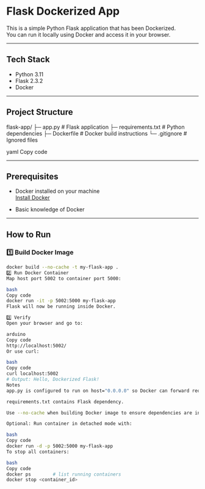 # Flask Dockerized App

This is a simple Python Flask application that has been Dockerized.  
You can run it locally using Docker and access it in your browser.

---

## **Tech Stack**

- Python 3.11
- Flask 2.3.2
- Docker

---

## **Project Structure**

flask-app/
├─ app.py # Flask application
├─ requirements.txt # Python dependencies
├─ Dockerfile # Docker build instructions
└─ .gitignore # Ignored files

yaml
Copy code

---

## **Prerequisites**

- Docker installed on your machine  
  [Install Docker](https://docs.docker.com/get-docker/)

- Basic knowledge of Docker

---

## **How to Run**

### 1️⃣ Build Docker Image

```bash
docker build --no-cache -t my-flask-app .
2️⃣ Run Docker Container
Map host port 5002 to container port 5000:

bash
Copy code
docker run -it -p 5002:5000 my-flask-app
Flask will now be running inside Docker.

3️⃣ Verify
Open your browser and go to:

arduino
Copy code
http://localhost:5002/
Or use curl:

bash
Copy code
curl localhost:5002
# Output: Hello, Dockerized Flask!
Notes
app.py is configured to run on host="0.0.0.0" so Docker can forward requests from your machine.

requirements.txt contains Flask dependency.

Use --no-cache when building Docker image to ensure dependencies are installed fresh.

Optional: Run container in detached mode with:

bash
Copy code
docker run -d -p 5002:5000 my-flask-app
To stop all containers:

bash
Copy code
docker ps        # list running containers
docker stop <container_id>